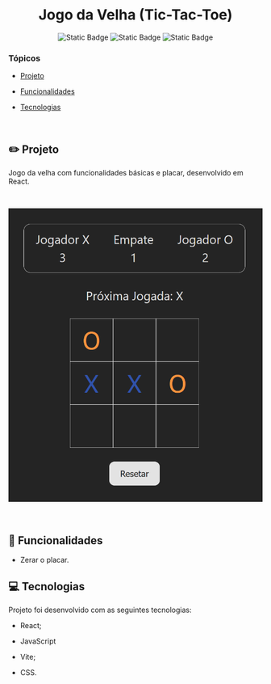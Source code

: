 <h1 align="center">Jogo da Velha (Tic-Tac-Toe)</h1>

<p align="center">
  <img alt="Static Badge" src="https://img.shields.io/badge/status-finalizado-2db739?style=plastic&labelColor=08090a">
  <img alt="Static Badge" src="https://img.shields.io/badge/react-18.0.2-53d2fa?style=plastic&logo=react&labelColor=08090a
">
  <img alt="Static Badge" src="https://img.shields.io/badge/vite-5.0.8-b14cff?style=plastic&logo=vite&labelColor=08090a
">
</p>

### Tópicos

- [Projeto](#pensil2-projeto)

- [Funcionalidades](#pencil-funcionalidades)

- [Tecnologias](#computer-tecnologias)

<br>

## :pencil2: Projeto

Jogo da velha com funcionalidades básicas e placar, desenvolvido em React.

<br>

<p align="center">
  <img alt="Captura de Tela do Cronômetro" src="./.github/screenshot.png">
</p>

<br>

## :pencil: Funcionalidades

- Zerar o placar.

## :computer: Tecnologias

Projeto foi desenvolvido com as seguintes tecnologias:

- React;

- JavaScript

- Vite;

- CSS.
